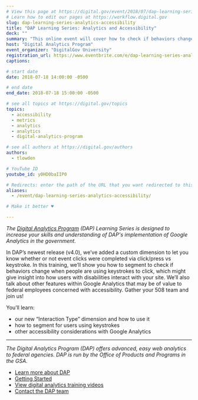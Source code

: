 ```yaml
---
# View this page at https://digital.gov/event/2018/07/dap-learning-series-analytics-accessibility
# Learn how to edit our pages at https://workflow.digital.gov
slug: dap-learning-series-analytics-accessibility
title: "DAP Learning Series: Analytics and Accessibility"
deck: ""
summary: "This online event will cover how to check if behaviors change when people are using keystrokes to click, which might give insight into how users with disabilities interact with your site"
host: "Digital Analytics Program"
event_organizer: "DigitalGov University"
registration_url: https://www.eventbrite.com/e/dap-learning-series-analytics-and-accessibility-registration-42564426345
captions: 

# start date
date: 2018-07-18 14:00:00 -0500

# end date
end_date: 2018-07-18 15:00:00 -0500

# see all topics at https://digital.gov/topics
topics: 
  - accessibility
  - metrics
  - analytics
  - analytics
  - digital-analytics-program

# see all authors at https://digital.gov/authors
authors: 
  - tlowden

# YouTube ID
youtube_id: y0HD0baIIP0

# Redirects: enter the path of the URL that you want redirected to this page
aliases: 
  - /event/dap-learning-series-analytics-accessibility/

# Make it better ♥

---
```


_The [Digital Analytics Program](https://www.digitalgov.gov/services/dap/) (DAP) Learning Series is designed to increase your skills and understanding of DAP's implementation of Google Analytics in the government._

In DAP’s newest release (v4.0), we’ve added a custom dimension to let you know whether or not event clicks were completed via click/press vs keystroke. In this training, we’ll show you how to segment to check if behaviors change when people are using keystrokes to click, which might give insight into how users with disabilities interact with your site. We’ll also talk about other features within Google Analytics that may be of value to federal employees concerned with accessibility. Gather your 508 team and join us!

You’ll learn:

- our new “Interaction Type” dimension and how to use it
- how to segment for users using keystrokes
- other accessibility considerations with Google Analytics

---

_The Digital Analytics Program (DAP) offers advanced, easy web analytics to federal agencies. DAP is run by the Office of Products and Programs in the GSA._

- [Learn more about DAP](https://www.digitalgov.gov/services/dap/)
- [Getting Started](https://github.com/digital-analytics-program/gov-wide-code)
- [View digital analytics training videos](https://www.youtube.com/playlist?list=PLd9b-GuOJ3nFwlyvLFUtmDpYFKezhot8P)
- [Contact the DAP team](mailto:dap@support.digitalgov.gov)
